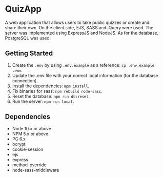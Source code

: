 QuizApp
=========
A web application that allows users to take public quizzes or create and share their own. On the client side, EJS, SASS and jQuery were used. The server was implemented using ExpressJS and NodeJS. As for the database, PostgreSQL was used.


## Getting Started

1. Create the `.env` by using `.env.example` as a reference: `cp .env.example .env`.
2. Update the .env file with your correct local information (for the database connection).
3. Install the dependencies: `npm install`.
4. Fix binaries for sass: `npm rebuild node-sass`.
5. Reset the database: `npm run db:reset`.
6. Run the server: `npm run local`.

## Dependencies
- Node 10.x or above
- NPM 5.x or above
- PG 6.x
- bcrypt
- cookie-session
- ejs
- express
- method-override
- node-sass-middleware

